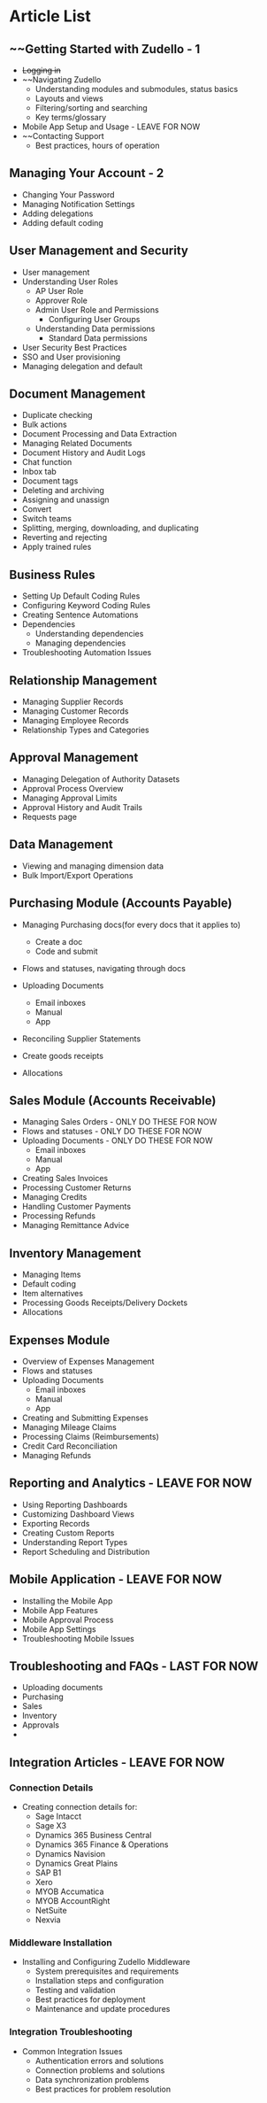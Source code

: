 # Article List

## ~~Getting Started with Zudello - 1
- ~~Logging in~~
- ~~Navigating Zudello
	- Understanding modules and submodules, status basics
	- Layouts and views
	- Filtering/sorting and searching
	- Key terms/glossary
- Mobile App Setup and Usage - LEAVE FOR NOW
- ~~Contacting Support
	- Best practices, hours of operation

## Managing Your Account - 2
- Changing Your Password
- Managing Notification Settings
- Adding delegations
- Adding default coding


## User Management and Security
- User management
- Understanding User Roles 
    - AP User Role
    - Approver Role 
    - Admin User Role and Permissions
      - Configuring User Groups
  - Understanding Data permissions
    - Standard Data permissions
- User Security Best Practices
- SSO and User provisioning
- Managing delegation and default

## Document Management
- Duplicate checking
- Bulk actions
- Document Processing and Data Extraction
- Managing Related Documents
- Document History and Audit Logs
- Chat function
- Inbox tab
- Document tags
- Deleting and archiving
- Assigning and unassign
- Convert
- Switch teams
- Splitting, merging, downloading, and duplicating 
- Reverting and rejecting
- Apply trained rules

## Business Rules
- Setting Up Default Coding Rules
- Configuring Keyword Coding Rules
- Creating Sentence Automations
- Dependencies
	- Understanding dependencies
	- Managing dependencies
- Troubleshooting Automation Issues

## Relationship Management
- Managing Supplier Records
- Managing Customer Records
- Managing Employee Records
- Relationship Types and Categories

## Approval Management
- Managing Delegation of Authority Datasets
- Approval Process Overview
- Managing Approval Limits
- Approval History and Audit Trails
- Requests page

## Data Management
- Viewing and managing dimension data
- Bulk Import/Export Operations


## Purchasing Module (Accounts Payable)
- Managing Purchasing docs(for every docs that it applies to)
	- Create a doc
	- Code and submit
- Flows and statuses, navigating through docs
-  Uploading Documents
	- Email inboxes
	- Manual
	- App

- Reconciling Supplier Statements
- Create goods receipts
- Allocations


## Sales Module (Accounts Receivable)
- Managing Sales Orders - ONLY DO THESE FOR NOW
- Flows and statuses - ONLY DO THESE FOR NOW
-  Uploading Documents - ONLY DO THESE FOR NOW
	- Email inboxes
	- Manual
	- App
- Creating Sales Invoices
- Processing Customer Returns
- Managing Credits
- Handling Customer Payments
- Processing Refunds
- Managing Remittance Advice
  
## Inventory Management
- Managing  Items
- Default coding
- Item alternatives
- Processing Goods Receipts/Delivery Dockets
- Allocations

## Expenses Module
- Overview of Expenses Management
- Flows and statuses
-  Uploading Documents
	- Email inboxes
	- Manual
	- App
- Creating and Submitting Expenses
- Managing Mileage Claims
- Processing Claims (Reimbursements)
- Credit Card Reconciliation
- Managing Refunds

## Reporting and Analytics  - LEAVE FOR NOW
- Using Reporting Dashboards
- Customizing Dashboard Views
- Exporting Records
- Creating Custom Reports
- Understanding Report Types
- Report Scheduling and Distribution

## Mobile Application  - LEAVE FOR NOW
- Installing the Mobile App
- Mobile App Features
- Mobile Approval Process
- Mobile App Settings
- Troubleshooting Mobile Issues

## Troubleshooting and FAQs  - LAST FOR NOW
- Uploading documents
- Purchasing 
- Sales
- Inventory
- Approvals
- 

## Integration Articles  - LEAVE FOR NOW

### Connection Details
- Creating connection details for:
    - Sage Intacct
    - Sage X3
    - Dynamics 365 Business Central
    - Dynamics 365 Finance & Operations
    - Dynamics Navision
    - Dynamics Great Plains
    - SAP B1
    - Xero
    - MYOB Accumatica
    - MYOB AccountRight
    - NetSuite
    - Nexvia

### Middleware Installation
- Installing and Configuring Zudello Middleware
    - System prerequisites and requirements
    - Installation steps and configuration
    - Testing and validation
    - Best practices for deployment
    - Maintenance and update procedures

### Integration Troubleshooting
- Common Integration Issues
    - Authentication errors and solutions
    - Connection problems and solutions
    - Data synchronization problems
    - Best practices for problem resolution
